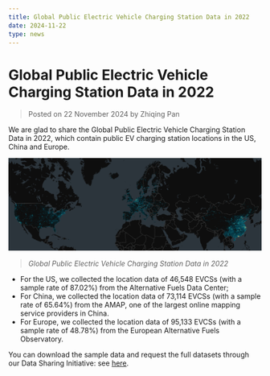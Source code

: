 ```yaml
---
title: Global Public Electric Vehicle Charging Station Data in 2022
date: 2024-11-22
type: news
---
```


# Global Public Electric Vehicle Charging Station Data in 2022

> Posted on 22 November 2024 by Zhiqing Pan

We are glad to share the Global Public Electric Vehicle Charging Station Data in 2022, which contain public EV charging station locations in the US, China and Europe. 



![Global Public Electric Vehicle Charging Station Data in 2022](./imgs/2.png)
> *Global Public Electric Vehicle Charging Station Data in 2022*

- For the US, we collected the location data of 46,548 EVCSs (with a sample rate of 87.02%) from the Alternative Fuels Data Center;
- For China, we collected the location data of 73,114 EVCSs (with a sample rate of 65.64%) from the AMAP, one of the largest online mapping service providers in China.
- For Europe, we collected the location data of 95,133 EVCSs (with a sample rate of 48.78%) from the European Alternative Fuels Observatory.

You can download the sample data and request the full datasets through our Data Sharing Initiative: see [here](/data). 




<style scoped>
img {
    background-color: white;
}
</style>